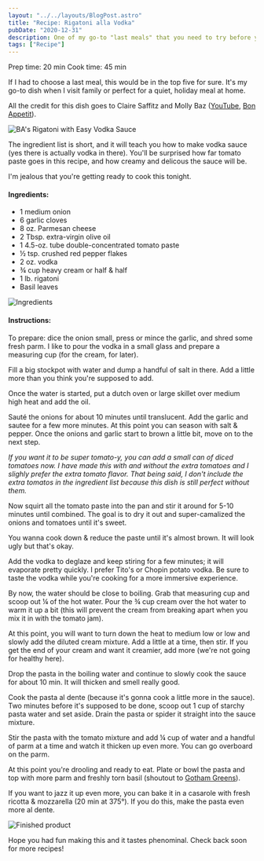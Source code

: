 ```yaml
---
layout: "../../layouts/BlogPost.astro"
title: "Recipe: Rigatoni alla Vodka"
pubDate: "2020-12-31"
description: One of my go-to "last meals" that you need to try before you die.
tags: ["Recipe"]
---
```


Prep time: 20 min
Cook time: 45 min

If I had to choose a last meal, this would be in the top five for sure. It's my go-to dish when I visit family or perfect for a quiet, holiday meal at home.

All the credit for this dish goes to Claire Saffitz and Molly Baz ([YouTube](https://www.youtube.com/watch?v=DrzWGUGN6vY), [Bon Appetit](https://www.bonappetit.com/recipe/rigatoni-with-easy-vodka-sauce)).

![BA's Rigatoni with Easy Vodka Sauce](/images/blog/2020-12-31-rigatoni-alla-vodka/ba.png)

The ingredient list is short, and it will teach you how to make vodka sauce (yes there is actually vodka in there). You'll be surprised how far tomato paste goes in this recipe, and how creamy and delicous the sauce will be.

I'm jealous that you're getting ready to cook this tonight.

<h4>Ingredients:</h4>

<ul>
  <li itemProp="recipeIngredient">1 medium onion</li>
  <li itemProp="recipeIngredient">6 garlic cloves</li>
  <li itemProp="recipeIngredient">8 oz. Parmesan cheese</li>
  <li itemProp="recipeIngredient">2 Tbsp. extra-virgin olive oil</li>
  <li itemProp="recipeIngredient">1 4.5-oz. tube double-concentrated tomato paste</li>
  <li itemProp="recipeIngredient">½ tsp. crushed red pepper flakes</li>
  <li itemProp="recipeIngredient">2 oz. vodka</li>
  <li itemProp="recipeIngredient">¾ cup heavy cream or half & half</li>
  <li itemProp="recipeIngredient">1 lb. rigatoni</li>
  <li itemProp="recipeIngredient">Basil leaves</li>
</ul>

![Ingredients](/images/blog/2020-12-31-rigatoni-alla-vodka/rigs-1.jpg)

<h4>Instructions:</h4>

<p itemProp="recipeInstructions">To prepare: dice the onion small, press or mince the garlic, and shred some fresh parm. I like to pour the vodka in a small glass and prepare a measuring cup (for the cream, for later).</p>

<p itemProp="recipeInstruction">Fill a big stockpot with water and dump a handful of salt in there. Add a little more than you think you're supposed to add.</p>

<p itemProp="recipeInstruction">Once the water is started, put a dutch oven or large skillet over medium high heat and add the oil.</p>

<p itemProp="recipeInstruction">Sauté the onions for about 10 minutes until translucent. Add the garlic and sautee for a few more minutes. At this point you can season with salt & pepper. Once the onions and garlic start to brown a little bit, move on to the next step.</p>

<p itemProp="recipeInstruction"><em>If you want it to be super tomato-y, you can add a small can of diced tomatoes now. I have made this with and without the extra tomatoes and I slighly prefer the extra tomato flavor. That being said, I don't include the extra tomatos in the ingredient list because this dish is still perfect without them.</em></p>

<p itemProp="recipeInstruction">Now squirt all the tomato paste into the pan and stir it around for 5-10 minutes until combined. The goal is to dry it out and super-camalized the onions and tomatoes until it's sweet.</p>

<p itemProps="recipeInstruction">You wanna cook down & reduce the paste until it's almost brown. It will look ugly but that's okay.</p>

<p itemProp="recipeInstruction">Add the vodka to deglaze and keep stiring for a few minutes; it will evaporate pretty quickly. I prefer Tito's or Chopin potato vodka. Be sure to taste the vodka while you're cooking for a more immersive experience.</p>

<p itemProp="recipeInstruction">By now, the water should be close to boiling. Grab that measuring cup and scoop out ¼ of the hot water. Pour the ¾ cup cream over the hot water to warm it up a bit (this will prevent the cream from breaking apart when you mix it in with the tomato jam).</p>

<p itemProp="recipeInstruction">At this point, you will want to turn down the heat to medium low or low and slowly add the diluted cream mixture. Add a little at a time, then stir. If you get the end of your cream and want it creamier, add more (we're not going for healthy here).</p>

<p itemProp="recipeInstruction">Drop the pasta in the boiling water and continue to slowly cook the sauce for about 10 min. It will thicken and smell really good.</p>

<p itemProp="recipeInstruction">Cook the pasta al dente (because it's gonna cook a little more in the sauce). Two minutes before it's supposed to be done, scoop out 1 cup of starchy pasta water and set aside. Drain the pasta or spider it straight into the sauce mixture.</p>

<p itemProp="recipeInstruction">Stir the pasta with the tomato mixture and add ¼ cup of water and a handful of parm at a time and watch it thicken up even more. You can go overboard on the parm.</p>

<p itemProp="recipeInstruction">At this point you're drooling and ready to eat. Plate or bowl the pasta and top with more parm and freshly torn basil (shoutout to <a href="https://www.gothamgreens.com/" target="_blank">Gotham Greens</a>).</p>

<p itemProp="recipeInstruction">If you want to jazz it up even more, you can bake it in a casarole with fresh ricotta & mozzarella (20 min at 375°). If you do this, make the pasta even more al dente.</p>

![Finished product](/images/blog/2020-12-31-rigatoni-alla-vodka/rigs-2.jpg)

Hope you had fun making this and it tastes phenominal. Check back soon for more recipes!
